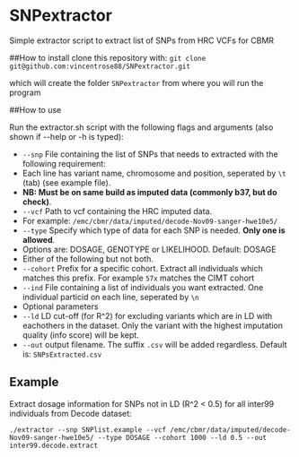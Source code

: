 # SNPextractor
Simple extractor script to extract list of SNPs from HRC VCFs for CBMR

##How to install
clone this repository with:
`git clone git@github.com:vincentrose88/SNPextractor.git`

which will create the folder `SNPextractor` from where you will run the program

##How to use

Run the extractor.sh script with the following flags and arguments (also shown if --help or -h is typed):
 * `--snp` File containing the list of SNPs that needs to extracted with the following requirement:
  * Each line has variant name, chromosome and position, seperated by `\t` (tab) (see example file). 
  * **NB: Must be on same build as imputed data (commonly b37, but do check)**. 
 * `--vcf` Path to vcf containing the HRC imputed data. 
  * For example: `/emc/cbmr/data/imputed/decode-Nov09-sanger-hwe10e5/`
 * `--type` Specify which type of data for each SNP is needed. **Only one is allowed**. 
  * Options are: DOSAGE, GENOTYPE or LIKELIHOOD. Default: DOSAGE
 * Either of the following but not both.
  * `--cohort` Prefix for a specific cohort. Extract all individuals which matches this prefix. For example `57x` matches the CIMT cohort
  * `--ind` File containing a list of individuals you want extracted. One individual particid on each line, seperated by `\n`
 * Optional parameters
  * `--ld` LD cut-off (for R^2) for excluding variants which are in LD with eachothers in the dataset. Only the variant with the highest imputation quality (info score) will be kept.
  * `--out` output filename. The suffix `.csv` will be added regardless. Default is: `SNPsExtracted.csv`

## Example
Extract dosage information for SNPs not in LD (R^2 < 0.5) for all inter99 individuals from Decode dataset:

`./extractor --snp SNPlist.example --vcf /emc/cbmr/data/imputed/decode-Nov09-sanger-hwe10e5/ --type DOSAGE --cohort 1000 --ld 0.5 --out inter99.decode.extract`

